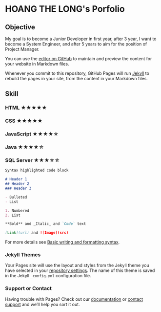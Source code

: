 # HOANG THE LONG's Porfolio
## Objective
My goal is to become a Junior Developer in first year, after 3 year, I want to become a System Engineer, and after 5 years to aim for the position of Project Manager.

You can use the [editor on GitHub](https://github.com/HTL0) to maintain and preview the content for your website in Markdown files.

Whenever you commit to this repository, GitHub Pages will run [Jekyll](https://jekyllrb.com/) to rebuild the pages in your site, from the content in your Markdown files.

## Skill
### HTML ★★★★★
### CSS ★★★★★
### JavaScript ★★★★☆
### Java ★★★★☆
### SQL Server ★★★☆☆

```markdown
Syntax highlighted code block

# Header 1
## Header 2
### Header 3

- Bulleted
- List

1. Numbered
2. List

**Bold** and _Italic_ and `Code` text

[Link](url) and ![Image](src)
```

For more details see [Basic writing and formatting syntax](https://docs.github.com/en/github/writing-on-github/getting-started-with-writing-and-formatting-on-github/basic-writing-and-formatting-syntax).

### Jekyll Themes

Your Pages site will use the layout and styles from the Jekyll theme you have selected in your [repository settings](https://github.com/HTL0/HTL0/settings/pages). The name of this theme is saved in the Jekyll `_config.yml` configuration file.

### Support or Contact

Having trouble with Pages? Check out our [documentation](https://docs.github.com/categories/github-pages-basics/) or [contact support](https://support.github.com/contact) and we’ll help you sort it out.
